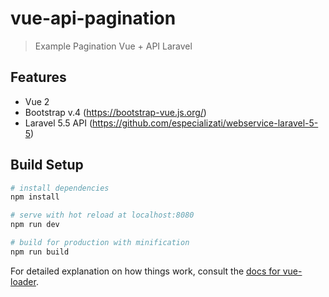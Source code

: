# vue-api-pagination

> Example Pagination Vue + API Laravel


## Features

- Vue 2
- Bootstrap v.4 (https://bootstrap-vue.js.org/)
- Laravel 5.5 API (https://github.com/especializati/webservice-laravel-5-5)


## Build Setup

``` bash
# install dependencies
npm install

# serve with hot reload at localhost:8080
npm run dev

# build for production with minification
npm run build
```

For detailed explanation on how things work, consult the [docs for vue-loader](http://vuejs.github.io/vue-loader).
